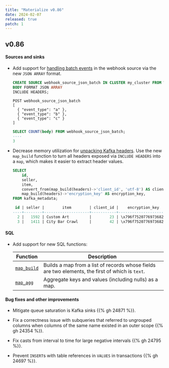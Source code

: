 ```yaml
---
title: "Materialize v0.86"
date: 2024-02-07
released: true
patch: 1
---
```


## v0.86

#### Sources and sinks

* Add support for [handling batch events](https://materialize.com/docs/sql/create-source/webhook/#handling-batch-events)
  in the webhook source via the new `JSON ARRAY` format.

  ```sql
  CREATE SOURCE webhook_source_json_batch IN CLUSTER my_cluster FROM WEBHOOK
  BODY FORMAT JSON ARRAY
  INCLUDE HEADERS;
  ```

  ```
  POST webhook_source_json_batch
  [
    { "event_type": "a" },
    { "event_type": "b" },
    { "event_type": "c" }
  ]
  ```

  ```sql
  SELECT COUNT(body) FROM webhook_source_json_batch;
  ----
  3
  ```

* Decrease memory utilization for [unpacking Kafka headers](https://materialize.com/docs/sql/create-source/kafka/#headers).
  Use the new `map_build` function to turn all headers exposed via `INCLUDE
  HEADERS` into a `map`, which makes it easier to extract header values.

   ```sql
   SELECT
       id,
       seller,
       item,
       convert_from(map_build(headers)->'client_id', 'utf-8') AS client_id,
       map_build(headers)->'encryption_key' AS encryption_key,
   FROM kafka_metadata;

    id | seller |        item        | client_id |    encryption_key
   ----+--------+--------------------+-----------+----------------------
     2 |   1592 | Custom Art         |        23 | \x796f75207769736821
     3 |   1411 | City Bar Crawl     |        42 | \x796f75207769736821
   ```

#### SQL

* Add support for new SQL functions:

  | Function                                        | Description                                                                                                 |
  | ----------------------------------------------- | ----------------------------------------------------------------------------------------------------------- |
  | [`map_build`](/sql/functions/#map_build) | Builds a map from a list of records whose fields are two elements, the first of which is `text`.     |
  | [`map_agg`](/sql/functions/#map_agg)    | Aggregate keys and values (including nulls) as a map. |

#### Bug fixes and other improvements

* Mitigate queue saturation is Kafka sinks {{% gh 24871 %}}.

* Fix a correctness issue with subqueries that referred to ungrouped columns
  when columns of the same name existed in an outer scope {{% gh 24354 %}}.

* Fix casts from interval to time for large negative intervals {{% gh
  24795 %}}.

* Prevent `INSERT`s with table references in `VALUES` in transactions {{% gh
  24697 %}}.